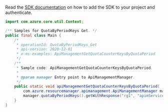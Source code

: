 Read the [SDK documentation](https://github.com/Azure/azure-sdk-for-java/blob/azure-resourcemanager-apimanagement_1.0.0-beta.2/sdk/apimanagement/azure-resourcemanager-apimanagement/README.md) on how to add the SDK to your project and authenticate.

```java
import com.azure.core.util.Context;

/** Samples for QuotaByPeriodKeys Get. */
public final class Main {
    /*
     * operationId: QuotaByPeriodKeys_Get
     * api-version: 2020-12-01
     * x-ms-examples: ApiManagementGetQuotaCounterKeysByQuotaPeriod
     */
    /**
     * Sample code: ApiManagementGetQuotaCounterKeysByQuotaPeriod.
     *
     * @param manager Entry point to ApiManagementManager.
     */
    public static void apiManagementGetQuotaCounterKeysByQuotaPeriod(
        com.azure.resourcemanager.apimanagement.ApiManagementManager manager) {
        manager.quotaByPeriodKeys().getWithResponse("rg1", "apimService1", "ba", "0_P3Y6M4DT12H30M5S", Context.NONE);
    }
}
```
